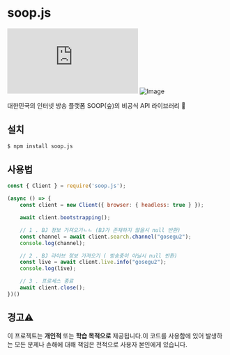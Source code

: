# **soop.js**

![Image](https://img.shields.io/npm/v/soop.js?color=%2351F9C0&label=soop.js)
![Image](https://img.shields.io/npm/dt/soop.js.svg?color=%2351FC0&maxAge=3600)
<br>

대한민국의 인터넷 방송 플랫폼 SOOP(숲)의 비공식 API 라이브러리 🍕

## <i class="fa-solid fa-download"></i> **설치**

```bash
$ npm install soop.js
```

## <i class="fa-solid fa-bookmark"></i> **사용법**

```js
const { Client } = require('soop.js');

(async () => {
    const client = new Client({ browser: { headless: true } });

    await client.bootstrapping();

    // 1 . BJ 정보 가져오기ㄴㄴ (BJ가 존재하지 않을시 null 반환)
    const channel = await client.search.channel("gosegu2");
    console.log(channel);

    // 2 . BJ 라이브 정보 가져오기 ( 방송중이 아닐시 null 반환)
    const live = await client.live.info("gosegu2");
    console.log(live);

    // 3 . 프로세스 종료
    await client.close();
})()
```
## <i class="fa-solid fa-download"></i> **경고⚠️**
이 프로젝트는 **개인적** 또는 **학습 목적으로** 제공됩니다.이 코드를 사용함에 있어 발생하는 모든 문제나 손해에 대해 책임은 전적으로 사용자 본인에게 있습니다. 